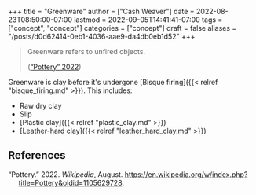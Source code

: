 +++
title = "Greenware"
author = ["Cash Weaver"]
date = 2022-08-23T08:50:00-07:00
lastmod = 2022-09-05T14:41:41-07:00
tags = ["concept", "concept"]
categories = ["concept"]
draft = false
aliases = "/posts/d0d62414-0eb1-4036-aae9-da4db0eb1d52"
+++

> Greenware refers to unfired objects.
>
> (<a href="#citeproc_bib_item_1">“Pottery” 2022</a>)

Greenware is clay before it's undergone [Bisque firing]({{< relref "bisque_firing.md" >}}). This includes:

-   Raw dry clay
-   Slip
-   [Plastic clay]({{< relref "plastic_clay.md" >}})
-   [Leather-hard clay]({{< relref "leather_hard_clay.md" >}})

## References

<style>.csl-entry{text-indent: -1.5em; margin-left: 1.5em;}</style><div class="csl-bib-body">
  <div class="csl-entry"><a id="citeproc_bib_item_1"></a>“Pottery.” 2022. <i>Wikipedia</i>, August. <a href="https://en.wikipedia.org/w/index.php?title=Pottery&oldid=1105629728">https://en.wikipedia.org/w/index.php?title=Pottery&#38;oldid=1105629728</a>.</div>
</div>
